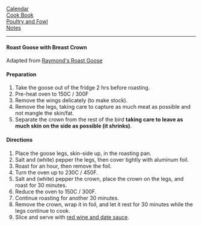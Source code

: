 [Calendar](https://github.com/vmsmith/EDT/blob/master/caledar.md)    
[Cook Book](https://github.com/vmsmith/CookBook/blob/master/README.md)    
[Poultry and Fowl](https://github.com/vmsmith/CookBook/blob/master/poultry_fowl.md)    
[Notes](https://github.com/vmsmith/CookBook/blob/master/notes.md)   

-----  

#### Roast Goose with Breast Crown  
Adapted from [Raymond's Roast Goose](https://www.bbcgoodfood.com/recipes/raymonds-roast-goose)  

#### Preparation  

1. Take the goose out of the fridge 2 hrs before roasting.  
2. Pre-heat oven to 150C / 300F
3. Remove the wings delicately (to make stock).  
4. Remove the legs, taking care to capture as much meat as possible and not mangle the skin/fat.
5. Separate the crown from the rest of the bird **taking care to leave as much skin on the side as possible (it shrinks)**.  

#### Directions  

1.  Place the goose legs, skin-side up, in the roasting pan.  
2.  Salt and (white) pepper the legs, then cover tightly with aluminum foil.  
3. Roast for an hour, then remove the foil.  
4. Turn the oven up to 230C / 450F.  
5. Salt and (white) pepper the crown, place the crown on the legs, and roast for 30 minutes.  
6. Reduce the oven to 150C / 300F.
7. Continue roasting for another 30 minutes.  
8. Remove the crown, wrap it in foil, and let it rest for 30 minutes while the legs continue to cook.  
9. Slice and serve with [red wine and date sauce](https://github.com/vmsmith/CookBook/blob/master/sauce_red_wine_date.md).  

